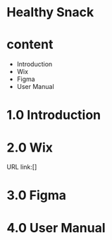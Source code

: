 # Healthy Snack 
<h1>content</h1> 
 <ul>
  <li>Introduction</li>
  <li>Wix</li>
  <li>Figma</li>
  <li>User Manual</li>
  </ul>

<h1>1.0 Introduction</h1> 

<h1>2.0 Wix</h1> 
URL link:[]
<h1>3.0 Figma</h1> 

<h1>4.0 User Manual</h1> 






